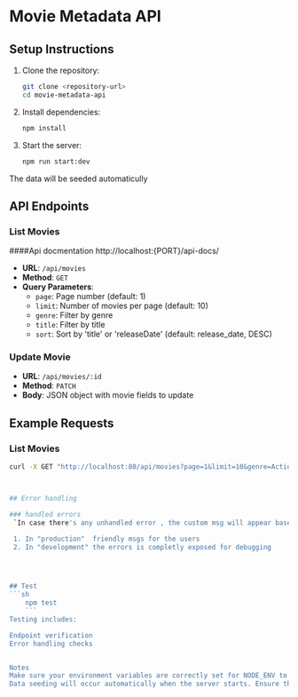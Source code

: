 # Movie Metadata API

## Setup Instructions

1. Clone the repository:
    ```sh
    git clone <repository-url>
    cd movie-metadata-api
    ```

2. Install dependencies:
    ```sh
    npm install
    ```

4. Start the server:
    ```sh
    npm run start:dev
    ```
 The data will be seeded automaticully 

## API Endpoints

### List Movies

####Api docmentation 
http://localhost:{PORT}/api-docs/

- **URL**: `/api/movies`
- **Method**: `GET`
- **Query Parameters**:
  - `page`: Page number (default: 1)
  - `limit`: Number of movies per page (default: 10)
  - `genre`: Filter by genre
  - `title`: Filter by title
  - `sort`: Sort by 'title' or 'releaseDate' (default: release_date, DESC)

### Update Movie

- **URL**: `/api/movies/:id`
- **Method**: `PATCH`
- **Body**: JSON object with movie fields to update

## Example Requests

### List Movies

```sh
curl -X GET "http://localhost:80/api/movies?page=1&limit=10&genre=Action&sort=title"



## Error handling 

### handled errors 
 `In case there's any unhandled error , the custom msg will appear based on the envirmonet varrbales( production | development) ` 

 1. In "production"  friendly msgs for the users 
 2. In "development" the errors is completly exposed for debugging 




## Test 
```sh
    npm test 
    ```
Testing includes:

Endpoint verification
Error handling checks


Notes
Make sure your environment variables are correctly set for NODE_ENV to toggle between development and production modes.
Data seeding will occur automatically when the server starts. Ensure the movies.csv file is present in the root directory for seeding.